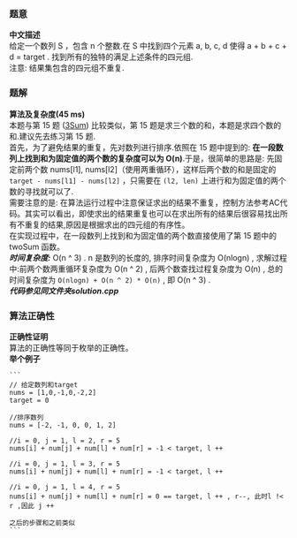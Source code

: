 ### 题意
**中文描述**  
给定一个数列 S ，包含 n 个整数.在 S 中找到四个元素 a, b, c, d 使得 a + b + c + d = target . 找到所有的独特的满足上述条件的四元组.  
注意: 结果集包含的四元组不重复.  

### 题解
**算法及复杂度(45 ms)**  
本题与第 15 题 ([3Sum](https://leetcode.com/problems/3sum/#/description)) 比较类似，第 15 题是求三个数的和，本题是求四个数的和.建议先去练习第 15 题.  
首先，为了避免结果的重复，先对数列进行排序.依照在 15 题中提到的: **在一段数列上找到和为固定值的两个数的复杂度可以为 O(n)**.于是，很简单的思路是: 先固定前两个数 nums[l1], nums[l2]（使用两重循环），这样后两个数的和是固定的 `target - nums[l1] - nums[l2]` ，只需要在 `(l2, len)` 上进行和为固定值的两个数的寻找就可以了.  
需要注意的是: 在算法运行过程中注意保证求出的结果不重复，控制方法参考AC代码。其实可以看出，即使求出的结果重复也可以在求出所有的结果后很容易找出所有不重复的结果,原因是根据求出的四元组的有序性。  
在实现过程中，在一段数列上找到和为固定值的两个数直接使用了第 15 题中的 twoSum 函数。  
***时间复杂度:*** O(n ^ 3) . n 是数列的长度的, 排序时间复杂度为 O(nlogn) , 求解过程中:前两个数两重循环复杂度为 O(n ^ 2) , 后两个数查找过程复杂度为 O(n) , 总的时间复杂度为 `O(nlogn) + O(n ^ 2) * O(n)` , 即 O(n ^ 3) .  
***代码参见同文件夹solution.cpp***  

### 算法正确性
**正确性证明**  
算法的正确性等同于枚举的正确性。  
**举个例子**  
    
    ```
    // 给定数列和target
    nums = [1,0,-1,0,-2,2]
    target = 0
    
    //排序数列
    nums = [-2, -1, 0, 0, 1, 2]
    
    //i = 0, j = 1, l = 2, r = 5
    nums[i] + num[j] + num[l] + num[r] = -1 < target, l ++
    
    //i = 0, j = 1, l = 3, r = 5
    nums[i] + num[j] + num[l] + num[r] = -1 < target, l ++
    
    //i = 0, j = 1, l = 4, r = 5
    nums[i] + num[j] + num[l] + num[r] = 0 == target, l ++ , r--, 此时l !< r ,因此 j ++
    
    之后的步骤和之前类似
    ```
